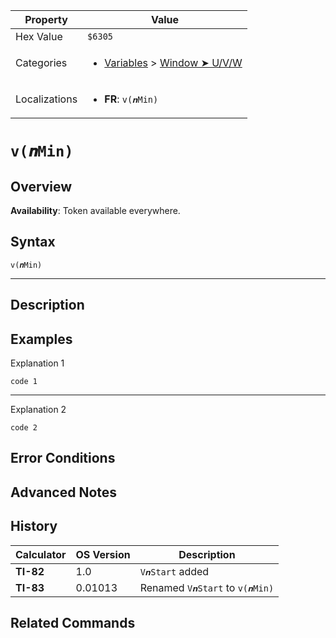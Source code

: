 | Property      | Value |
|---------------|-------|
| Hex Value     | `$6305`|
| Categories    | <ul><li>[Variables](<../categories/Variables.md>) > [Window ➤ U/V/W](<../categories/Variables.md#Window ➤ U/V/W>)</li></ul> |
| Localizations | <ul><li><b>FR</b>: `v(𝒏Min)`</li></ul> |

# `v(𝒏Min)`

## Overview



<b>Availability</b>: Token available everywhere.

## Syntax
`v(𝒏Min)`

<hr>

## Description


## Examples

Explanation 1
```ti-basic
code 1
```
---
Explanation 2
```ti-basic
code 2
```

## Error Conditions


## Advanced Notes


## History
| Calculator | OS Version | Description |
|------------|------------|-------------|
| <b>TI-82</b> | 1.0 | `V𝒏Start` added |
| <b>TI-83</b> | 0.01013 | Renamed `V𝒏Start` to `v(𝒏Min)`

## Related Commands

